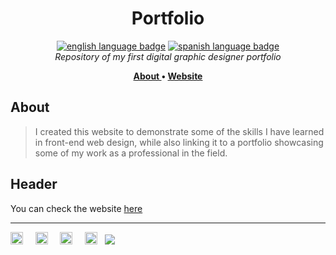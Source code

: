 <!-- TITLE -->
<h1 align="center"> Portfolio </h1>

<!-- INTRO: banner, languages and brief description -->
<p align="center">
<a href=""> <img src="https://img.shields.io/badge/lang-en-white" alt="english language badge"></a> 
<a href=""> <img src="https://img.shields.io/badge/lang-es-white" alt="spanish language badge"></a> <br />
<i> Repository of my first digital graphic designer portfolio </i> <br />
</p>

<!-- INTRO: index -->
<p align="center"> <b>
<a href="#about"> About </a> • 
<a href="#header"> Website </a> 
</b> </p> 

<!-- ABOUT -->
## About
>I created this website to demonstrate some of the skills I have learned in front-end web design, while also linking it to a portfolio showcasing some of my work as a professional in the field.

<!-- BODY -->
## Header
You can check the website <a href="https://rossattism.github.io/portfolio_website/"> here </a>


<!-- FOOTER -->

---
<a href="https://www.linkedin.com/in/rossattism/"><img src="https://github.com/gauravghongde/social-icons/blob/master/PNG/White/LinkedIN_white.png?raw=true" alt="Linkedin Logo" style="width: 20px; height: 20px" /></a> &nbsp; &nbsp; 
<a href="https://github.com/rossattism"><img src="https://github.com/gauravghongde/social-icons/blob/master/PNG/White/Github_white.png?raw=true" alt="GitHub logo" style="width: 20px; height: 20px" /></a> &nbsp; &nbsp; 
<a href="https://open.spotify.com/user/21bih47uzlxunyyi4gbbvyvty"><img src="https://github.com/gauravghongde/social-icons/blob/master/PNG/White/Spotify_white.png?raw=true" alt="Spotify logo" style="width: 20px; height: 20px" /></a> &nbsp; &nbsp; 
<a href="mailto:rossattism@gmail.com"><img src="https://github.com/gauravghongde/social-icons/blob/master/PNG/White/Gmail_white.png?raw=true" alt="GMAIL logo" style="width: 20px; height: 20px" /></a> &nbsp;
<a href="https://shields.io/"><img src="https://img.shields.io/badge/Made with-♥-black" /></a>
